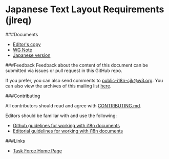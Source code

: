 # Japanese Text Layout Requirements (jlreq)

###Documents
- [Editor's copy](https://w3c.github.io/jlreq/)
- [WG Note](https://www.w3.org/TR/jlreq/)
- [Japanese version](https://www.w3.org/TR/2012/NOTE-jlreq-20120403/ja/)

###Feedback
Feedback about the content of this document can be submitted via issues or pull request in this GitHub repo.

If you prefer, you can also send comments to [public-i18n-cjk@w3.org](mailto:public-i18n-cjk@w3.org). You can also view the archives of this mailing list [here](https://lists.w3.org/Archives/Public/public-i18n-cjk/).

###Contributing

All contributors should read and agree with [CONTRIBUTING.md](https://github.com/w3c/jlreq/blob/gh-pages/CONTRIBUTING.md).

Editors should be familiar with and use the following:

- [Github guidelines for working with i18n documents](http://w3c.github.io/i18n-activity/guidelines/github)
- [Editorial guidelines for working with i18n documents](http://w3c.github.io/i18n-activity/guidelines/editing)

###Links
- [Task Force Home Page](https://www.w3.org/2007/02/japanese-layout/)

